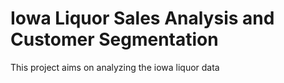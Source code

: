 # Iowa Liquor Sales Analysis and Customer Segmentation
This project aims on analyzing the iowa liquor data

